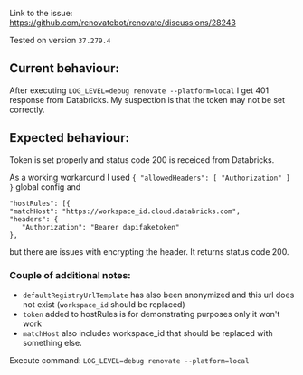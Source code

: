 Link to the issue: https://github.com/renovatebot/renovate/discussions/28243

Tested on version `37.279.4`

## Current behaviour:
After executing `LOG_LEVEL=debug renovate --platform=local` I get 401 response from Databricks. My suspection is that the token may not be set correctly.


## Expected behaviour:
Token is set properly and status code 200 is receiced from Databricks.

As a working workaround I used `{
"allowedHeaders": [
"Authorization"
]
}` global config and
```
"hostRules": [{
"matchHost": "https://workspace_id.cloud.databricks.com",
"headers": {
   "Authorization": "Bearer dapifaketoken"
},
```
but there are issues with encrypting the header. It returns status code 200.

### Couple of additional notes:
- `defaultRegistryUrlTemplate` has also been anonymized and this url does not exist (`workspace_id` should be replaced)
- `token` added to hostRules is for demonstrating purposes only it won't work
- `matchHost` also includes workspace_id that should be replaced with something else.

Execute command:
`LOG_LEVEL=debug renovate --platform=local`
